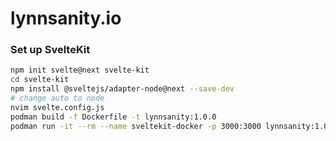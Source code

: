 lynnsanity.io
=============

### Set up SvelteKit

```sh
npm init svelte@next svelte-kit
cd svelte-kit
npm install @sveltejs/adapter-node@next --save-dev
# change auto to node
nvim svelte.config.js
podman build -f Dockerfile -t lynnsanity:1.0.0
podman run -it --rm --name sveltekit-docker -p 3000:3000 lynnsanity:1.0.0
```


